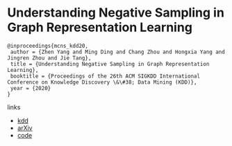 # Understanding Negative Sampling in Graph Representation Learning

```
@inproceedings{mcns_kdd20,
 author = {Zhen Yang and Ming Ding and Chang Zhou and Hongxia Yang and Jingren Zhou and Jie Tang},
 title = {Understanding Negative Sampling in Graph Representation Learning},
 booktitle = {Proceedings of the 26th ACM SIGKDD International Conference on Knowledge Discovery \&\#38; Data Mining (KDD)},
 year = {2020}
}
```

links
- [kdd](https://www.kdd.org/kdd2020/accepted-papers/view/understanding-negative-sampling-in-graph-representation-learning)
- [arXiv](https://arxiv.org/abs/2005.09863)
- [code](https://github.com/zyang-16/MCNS)
